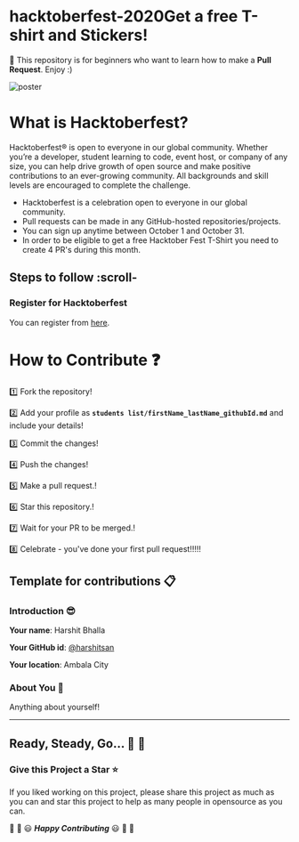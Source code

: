 # hacktoberfest-2020Get a free T-shirt and Stickers!
:rocket:
This repository is for beginners who want to learn how to make a **Pull Request**. Enjoy :)
 
 ![poster](https://github.com/Raunaksingh100/Raunaksingh-hacktober-2020/blob/master/2020.PNG)


# What is Hacktoberfest?
Hacktoberfest® is open to everyone in our global community. Whether you’re a developer, student learning to code, event host, 
or company of any size, you can help drive growth of open source and make positive contributions to an ever-growing community. 
All backgrounds and skill levels are encouraged to complete the challenge.

* Hacktoberfest is a celebration open to everyone in our global community.
* Pull requests can be made in any GitHub-hosted repositories/projects.
* You can sign up anytime between October 1 and October 31.
* In order to be eligible to get a free Hacktober Fest T-Shirt you need to create 4 PR's during this month.

## Steps to follow :scroll-

### Register for Hacktoberfest
You can register from [here](https://hacktoberfest.digitalocean.com).

# How to Contribute :question:

:one: Fork the repository!

:two: Add your profile as **`students list/firstName_lastName_githubId.md`** and include your details!

:three: Commit the changes!

:four: Push the changes!

:five: Make a pull request.!

:six: Star this repository.!

:seven: Wait for your PR to be merged.!

:eight: Celebrate - you've done your first pull request!!!!!


## Template for contributions :clipboard:

### Introduction :sunglasses:

**Your name**: Harshit Bhalla

**Your GitHub id**: [@harshitsan](https://github.com/harshitsan)

**Your location**: Ambala City

### About You :boy:

Anything about yourself!

___

## Ready, Steady, Go... :turtle: :rabbit2:
### Give this Project a Star :star:

If you liked working on this project, please share this project as much 
as you can and star this project to help as many people in opensource as you can.

:tada: :confetti_ball: :smiley: _**Happy Contributing**_ :smiley: :confetti_ball: :tada:
